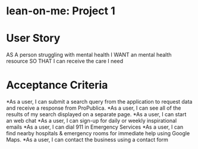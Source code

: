 # lean-on-me: Project 1 

# User Story
AS A person struggling with mental health
I WANT an mental health resource
SO THAT I can receive the care I need
# Acceptance Criteria
*As a user, I can submit a search query from the application to request data and receive a response from ProPublica. 
*As a user, I can see all of the results of my search displayed on a separate page.
*As a user, I can start an web chat 
*As a user, I can sign-up for daily or weekly inspirational emails
*As a user, I can dial 911 in Emergency Services
*As a user, I can find nearby hospitals & emergency rooms for immediate help using Google Maps.
*As a user, I can contact the business using a contact form

